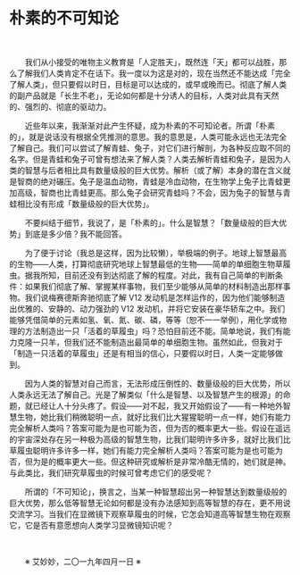 # 朴素的不可知论

&emsp;&emsp;

&emsp;&emsp;我们从小接受的唯物主义教育是「人定胜天」，既然连「天」都可以战胜，那么了解我们人类肯定不在话下。我一度以为这是对的，现在当然还不能达成「完全了解人类」，但只要假以时日，目标是可以达成的，或早或晚而已。彻底了解人类的副产品就是「长生不老」，无论如何都是十分诱人的目标，人类对此具有天然的、强烈的、彻底的驱动力。

&emsp;&emsp;近些年以来，我渐渐对此产生怀疑，成为朴素的不可知论者。所谓「朴素的」，就是说话没有根据全凭推测的意思。我的意思是，人类可能永远也无法完全了解自己。我们可以尝试了解青蛙、兔子，对它们进行解剖，为各种反应取不同的名字。但是青蛙和兔子可曾有想法来了解人类？人类去解析青蛙和兔子，是因为人类的智慧与后者相比具有数量级般的巨大优势。解析（或了解）本身的潜在含义就是智商的绝对碾压。兔子是温血动物，青蛙是冷血动物，在生物学上兔子比青蛙更加高级，智商也比青蛙更高。那么兔子会研究青蛙吗？不会，因为兔子的智慧与青蛙相比没有形成「数量级般的巨大优势」。

&emsp;&emsp;不要纠结于细节，我说了，是「朴素的」。什么是智慧？「数量级般的巨大优势」到底是多少倍？我不能回答。

&emsp;&emsp;为了便于讨论（我总是这样，因为比较懒），举极端的例子。地球上智慧最高的生物——人类，打算彻底研究地球上智慧最低的生物——简单的单细胞生物草履虫。据我所知，目前还没有到达彻底了解的程度。对此，我有自己简单的判断条件：如果我们彻底了解、掌握某样事物，我们至少能够从简单的材料制造出那样事物。我们说梅赛德斯奔驰彻底了解 V12 发动机是怎样运作的，因为他们能够制造出优雅的、安静的、动力强劲的 V12 发动机，并将它安装在豪华轿车之中。我们能够凭借简单的元素如氢、氧、氮、碳、磷，等等（恕不一一举例），用化学或物理的方法制造出一只「活着的草履虫」吗？恐怕目前还不能。简单地说，我们有能力克隆一只羊，但我们还不能制造出最简单的单细胞生物。虽然如此，但我对于「制造一只活着的草履虫」还是有相当的信心，只要假以时日，人类一定能够做到。

&emsp;&emsp;因为人类的智慧对自己而言，无法形成压倒性的、数量级般的巨大优势，所以人类永远无法了解自己。光是了解类似「什么是智慧、以及智慧产生的根源」的命题，就已经让人十分头疼了。假设——对不起，我又开始假设了——有一种地外智慧生物，她比我们稍微聪明一点，就好比我们比大猩猩聪明一点一样，她们有能力完全解析人类吗？答案可能为是也可能为否，但为否的概率更大一些。假设在遥远的宇宙深处存在另一种极为高级的智慧生物，比我们聪明许多许多，就好比我们比草履虫聪明许多许多一样，她们有能力完全解析人类吗？答案可能为是也可能为否，但为是的概率更大一些。但这种研究或解析是非常冷酷无情的，她们就是神。与此类比，我们研究草履虫的时候可曾考虑它们的感受呢？

&emsp;&emsp;所谓的「不可知论」，换言之，当某一种智慧超出另一种智慧达到数量级般的巨大优势，那么低等智慧无论如何都是没有办法感知到高等智慧的存在，更不用说交流学习。当我们在显微镜下观察草履虫的时候，它怎会知道高等智慧生物在观察它，它是否有意愿想向人类学习显微镜知识呢？

&emsp;&emsp;

&emsp;&emsp;※ 艾妙妙，二〇一九年四月一日 ※
